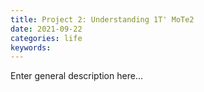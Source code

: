 ```yaml
---
title: Project 2: Understanding 1T' MoTe2
date: 2021-09-22
categories: life
keywords:
---
```


Enter general description here...
